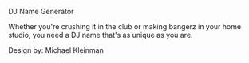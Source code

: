 DJ Name Generator

Whether you're crushing it in the club or making bangerz in your home studio, you need a DJ name that's as unique as you are.


Design by: Michael Kleinman
